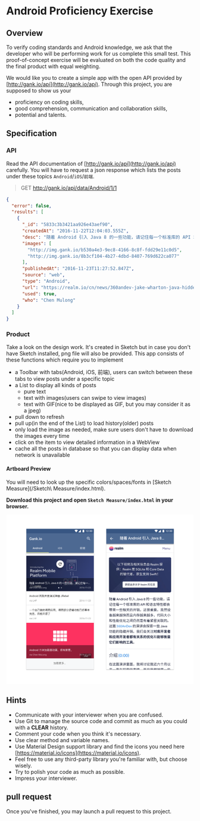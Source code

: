# Android Proficiency Exercise

## Overview

To verify coding standards and Android knowledge, we ask that the developer who will be performing work for us complete this small test. This proof-of-concept exercise will be evaluated on both the code quality and the final product with equal weighting.

We would like you to create a simple app with the open API provided by [http://gank.io/api](http://gank.io/api). Through this project, you are supposed to show us your
- proficiency on coding skills,
- good comprehension, communication and collaboration skills,
- potential and talents.

## Specification

### API

Read the API documentation of [http://gank.io/api](http://gank.io/api) carefully. You will have to request a json response which lists the posts under these topics `Android`/`iOS`/`前端`.

> GET http://gank.io/api/data/Android/1/1

```json
{
  "error": false,
  "results": [
    {
      "_id": "5833c3b3421aa926e43aef90",
      "createdAt": "2016-11-22T12:04:03.555Z",
      "desc": "随着 Android 引入 Java 8 的一些功能，请记住每一个标准库的 API 和语言特性都会带来一些相关的开销，这很重要。虽然设备越来越快而且内存越来越多，代码大小和性能优化之间仍然是有着紧密关联的。",
      "images": [
        "http://img.gank.io/b530a4e3-9ec8-4166-8c8f-fdd29e11c0d5",
        "http://img.gank.io/8b3cf104-4b27-4dbd-8407-769d622ca077"
      ],
      "publishedAt": "2016-11-23T11:27:52.847Z",
      "source": "web",
      "type": "Android",
      "url": "https://realm.io/cn/news/360andev-jake-wharton-java-hidden-costs-android/",
      "used": true,
      "who": "Chen Mulong"
    }
  ]
}
```

### Product

Take a look on the design work. It's created in Sketch but in case you don't have Sketch installed, png file will also be provided. This app consists of these functions which require you to implement
- a Toolbar with tabs(Android, iOS, 前端), users can switch between these tabs to view posts under a specific topic
- a List to display all kinds of posts
	- pure text
	- text with images(users can swipe to view images)
	- text with GIF(nice to be displayed as GIF, but you may consider it as a jpeg)
- pull down to refresh
- pull up(in the end of the List) to load history(older) posts
- only load the image as needed, make sure users don't have to download the images every time
- click on the item to view detailed information in a WebView
- cache all the posts in database so that you can display data when network is unavailable

#### Artboard Preview

You will need to look up the specific colors/spaces/fonts in [Sketch Measure](/Sketch\ Measure/index.html).

**Download this project and open `Sketch Measure/index.html` in your browser.**

![Artboard](/materials/Artboard.png)

## Hints

- Communicate with your interviewer when you are confused.
- Use Git to manage the source code and commit as much as you could with a **CLEAR** history.
- Comment your code when you think it's necessary.
- Use clear method and variable names.
- Use Material Design support library and find the icons you need here [https://material.io/icons](https://material.io/icons).
- Feel free to use any third-party library you're familiar with, but choose wisely.
- Try to polish your code as much as possible.
- Impress your interviewer.

## pull request

Once you've finished, you may launch a pull request to this project.
